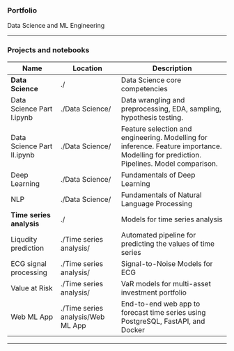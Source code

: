### Portfolio
Data Science and ML Engineering
****
### Projects and notebooks
| Name                          | Location          | Description                                                         |
|-------------------------------|-------------------|---------------------------------------------------------------------|
| **Data Science**              | ./                | Data Science core competencies     |
| Data Science Part I.ipynb     | ./Data Science/    | Data wrangling and preprocessing, EDA, sampling, hypothesis testing.      |
| Data Science Part II.ipynb    | ./Data Science/   | Feature selection and engineering. Modelling for inference. Feature importance. Modelling for prediction. Pipelines. Model comparison. |
| Deep Learning     | ./Data Science/    | Fundamentals of Deep Learning    |
| NLP     | ./Data Science/    |   Fundamentals of Natural Language Processing  |
| **Time series analysis**      | ./         | Models for time series analysis                                        |
| Liqudity prediction          | ./Time series analysis/       |Automated pipeline for predicting the values of time series    |
| ECG signal processing         | ./Time series analysis/        | Signal-to-Noise Models for ECG                                        |  
| Value at Risk                 | ./Time series analysis/        |VaR models for multi-asset investment portfolio                                    |
| Web ML App         | ./Time series analysis/Web ML App       |End-to-end web app to forecast time series using PostgreSQL, FastAPI, and Docker   |


***
